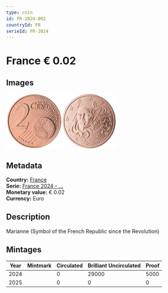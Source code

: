 ```yaml
---
type: coin
id: FR-2024-002
countryId: FR
serieId: FR-2024
---
```


# France € 0.02

## Images

<img src="../../../Images/common-2007-002.webp" height="150" alt="Front image"><img src="Images/france-2024-002.webp" height="150" alt="Back image">

## Metadata

**Country:** [France](../index.md)\
**Serie:** [France 2024 - ...](index.md)\
**Monetary value:** € 0.02\
**Currency:** Euro

## Description

Marianne (Symbol of the French Republic since the Revolution)

## Mintages

| Year | Mintmark | Circulated | Brilliant Uncirculated | Proof |
| ---- | -------- | ---------- | ---------------------- | ----- |
| 2024 |          | 0          | 29000                  | 5000  |
| 2025 |          | 0          | 0                      | 0     |
